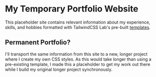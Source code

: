 # My Temporary Portfolio Website

This placeholder site contains relevant information about my experience, skills, and hobbies formatted with TailwindCSS Lab's pre-built [templates](https://tailwindui.com/templates).

## Permanent Portfolio?

I'll transport the same information from this site to a new, longer project where I create my own CSS styles. As this would take longer than using a pre-existing template, I made this a placeholder to get my work out there while I build my original longer project synchronously.
